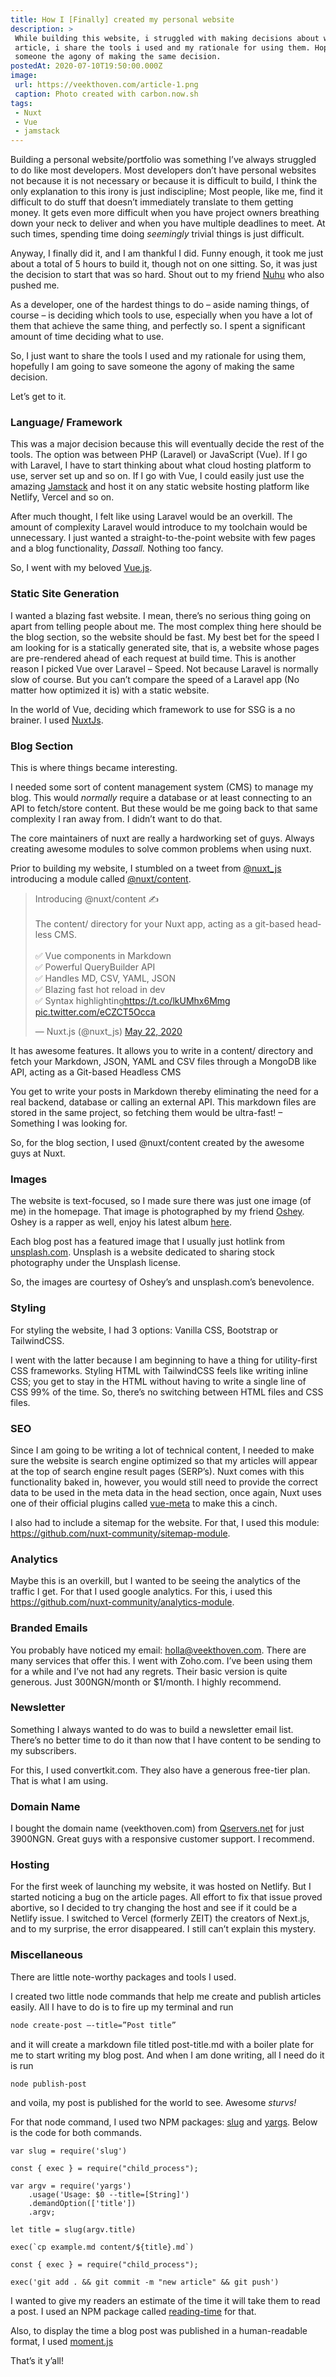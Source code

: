 ```yaml
---
title: How I [Finally] created my personal website
description: >
 While building this website, i struggled with making decisions about what tools to use. In this 
 article, i share the tools i used and my rationale for using them. Hopefully, I am going to save 
 someone the agony of making the same decision. 
postedAt: 2020-07-10T19:50:00.000Z
image: 
 url: https://veekthoven.com/article-1.png
 caption: Photo created with carbon.now.sh
tags:
 - Nuxt
 - Vue
 - jamstack
---
```

Building a personal website/portfolio was something I’ve always struggled to do like most developers. Most developers don’t have personal websites not because it is not necessary or because it is difficult to build, I think the only explanation to this irony is just indiscipline; Most people, like me, find it difficult to do stuff that doesn’t immediately translate to them getting money. It gets even more difficult when you have project owners breathing down your neck to deliver and when you have multiple deadlines to meet. At such times, spending time doing *seemingly* trivial things is just difficult.

 

Anyway, I finally did it, and I am thankful I did. Funny enough, it took me just about a total of 5 hours to build it, though not on one sitting. So, it was just the decision to start that was so hard. Shout out to my friend [Nuhu](https://nuhuibrahim.com) who also pushed me.

 

As a developer, one of the hardest things to do – aside naming things, of course – is deciding which tools to use, especially when you have a lot of them that achieve the same thing, and perfectly so. I spent a significant amount of time deciding what to use. 

 

So, I just want to share the tools I used and my rationale for using them, hopefully I am going to save someone the agony of making the same decision.

 

Let’s get to it.

 

### Language/ Framework

This was a major decision because this will eventually decide the rest of the tools. The option was between PHP (Laravel) or JavaScript (Vue). If I go with Laravel, I have to start thinking about what cloud hosting platform to use, server set up and so on. If I go with Vue, I could easily just use the amazing [Jamstack](https://jamstack.org/) and host it on any static website hosting platform like Netlify, Vercel and so on.

 

After much thought, I felt like using Laravel would be an overkill. The amount of complexity Laravel would introduce to my toolchain would be unnecessary. I just wanted a straight-to-the-point website with few pages and a blog functionality, *Dassall.* Nothing too fancy.

 

So, I went with my beloved [Vue.js](https://vuejs.org/).

 

### Static Site Generation

I wanted a blazing fast website. I mean, there’s no serious thing going on apart from telling people about me. The most complex thing here should be the blog section, so the website should be fast. My best bet for the speed I am looking for is a statically generated site, that is, a website whose pages are pre-rendered ahead of each request at build time. This is another reason I picked Vue over Laravel – Speed. Not because Laravel is normally slow of course. But you can’t compare the speed of a Laravel app (No matter how optimized it is) with a static website.

 

In the world of Vue, deciding which framework to use for SSG is a no brainer. I used [NuxtJs](https://nuxtjs.org/).

 

### Blog Section

This is where things became interesting.
 

I needed some sort of content management system (CMS) to manage my blog. This would *normally* require a database or at least connecting to an API to fetch/store content. But these would be me going back to that same complexity I ran away from. I didn’t want to do that.

The core maintainers of nuxt are really a hardworking set of guys. Always creating awesome modules to solve common problems when using nuxt.

Prior to building my website, I stumbled on a tweet from [@nuxt_js](https://twitter.com/nuxt_js) introducing a module called [@nuxt/content](https://github.com/nuxt/content).

<blockquote class="twitter-tweet"><p lang="en" dir="ltr">Introducing @nuxt/content ✍️<br><br>The content/ directory for your Nuxt app, acting as a git-based headless CMS.<br><br>✅ Vue components in Markdown<br>✅ Powerful QueryBuilder API<br>✅ Handles MD, CSV, YAML, JSON<br>✅ Blazing fast hot reload in dev<br>✅ Syntax highlighting<a href="https://t.co/lkUMhx6Mmg">https://t.co/lkUMhx6Mmg</a> <a href="https://t.co/eCZCT5Occa">pic.twitter.com/eCZCT5Occa</a></p>&mdash; Nuxt.js (@nuxt_js) <a href="https://twitter.com/nuxt_js/status/1263795755954909184?ref_src=twsrc%5Etfw">May 22, 2020</a></blockquote> <script async src="https://platform.twitter.com/widgets.js" charset="utf-8"></script>

 It has awesome features. It allows you to write in a content/ directory and fetch your Markdown, JSON, YAML and CSV files through a MongoDB like API, acting as a Git-based Headless CMS


You get to write your posts in Markdown thereby eliminating the need for a real backend, database or calling an external API. This markdown files are stored in the same project, so fetching them would be ultra-fast! – Something I was looking for.

So, for the blog section, I used @nuxt/content created by the awesome guys at Nuxt. 


### Images

The website is text-focused, so I made sure there was just one image (of me) in the homepage. That image is photographed by my friend [Oshey](https://twitter.com/oshey_mahn). Oshey is a rapper as well, enjoy his latest album [here](https://soundcloud.com/oshey_mahn/sets/thefireinme).
 

Each blog post has a featured image that I usually just hotlink from [unsplash.com](https://unsplash.com/). Unsplash is a website dedicated to sharing stock photography under the Unsplash license.

So, the images are courtesy of Oshey’s and unsplash.com’s benevolence.

 

### Styling

For styling the website, I had 3 options: Vanilla CSS, Bootstrap or TailwindCSS.

I went with the latter because I am beginning to have a thing for utility-first CSS frameworks. Styling HTML with TailwindCSS feels like writing inline CSS; you get to stay in the HTML without having to write a single line of CSS 99% of the time. So, there’s no switching between HTML files and CSS files.

 

### SEO

Since I am going to be writing a lot of technical content, I needed to make sure the website is search engine optimized so that my articles will appear at the top of search engine result pages (SERP’s). Nuxt comes with this functionality baked in, however, you would still need to provide the correct data to be used in the meta data in the head section, once again, Nuxt uses one of their official plugins called [vue-meta](https://vue-meta.nuxtjs.org/) to make this a cinch.

  

I also had to include a sitemap for the website. For that, I used this module: https://github.com/nuxt-community/sitemap-module.

 

### Analytics

Maybe this is an overkill, but I wanted to be seeing the analytics of the traffic I get. For that I used google analytics. For this, i used this https://github.com/nuxt-community/analytics-module.

 

### Branded Emails

You probably have noticed my email: [holla@veekthoven.com](mailto:holla@veekthoven.com). There are many services that offer this. I went with Zoho.com. I’ve been using them for a while and I’ve not had any regrets. Their basic version is quite generous. Just 300NGN/month or $1/month.  I highly recommend.
 

### Newsletter

Something I always wanted to do was to build a newsletter email list. There’s no better time to do it than now that I have content to be sending to my subscribers.

For this, I used convertkit.com. They also have a generous free-tier plan. That is what I am using.

 

### Domain Name

I bought the domain name (veekthoven.com) from [Qservers.net](https://www.qservers.net/) for just 3900NGN. Great guys with a responsive customer support. I recommend.
 

### Hosting

For the first week of launching my website, it was hosted on Netlify. But I started noticing a bug on the article pages. All effort to fix that issue proved abortive, so I decided to try changing the host and see if it could be a Netlify issue. I switched to Vercel (formerly ZEIT) the creators of Next.js, and to my surprise, the error disappeared. I still can’t explain this mystery.

### Miscellaneous

There are little note-worthy packages and tools I used.

I created two little node commands that help me create and publish articles easily. All I have to do is to fire up my terminal and run 

```bash
node create-post –-title=”Post title”
```

and it will create a markdown file titled post-title.md with a boiler plate for me to start writing my blog post. And when I am done writing, all I need do it is run

```bash
node publish-post
```

and voila, my post is published for the world to see. Awesome *sturvs!*

For that node command, I used two NPM packages: [slug](https://github.com/Trott/slug) and [yargs](http://yargs.js.org/). Below is the code for both commands.

 
```js[create-post.js]
var slug = require('slug')

const { exec } = require("child_process");

var argv = require('yargs')
	.usage('Usage: $0 --title=[String]')
	.demandOption(['title'])
	.argv;

let title = slug(argv.title)
 
exec(`cp example.md content/${title}.md`)
```


```js[publish-post.js]
const { exec } = require("child_process");

exec('git add . && git commit -m "new article" && git push')
```
 

I wanted to give my readers an estimate of the time it will take them to read a post. I used an NPM package called [reading-time](https://github.com/ngryman/reading-time) for that.

 

Also, to display the time a blog post was published in a human-readable format, I used  [moment.js](https://momentjs.com/)

 

That’s it y’all! 